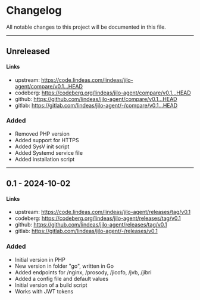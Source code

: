 # Changelog

All notable changes to this project will be documented in this file.

---

## Unreleased

#### Links
- upstream: https://code.lindeas.com/lindeas/jilo-agent/compare/v0.1...HEAD
- codeberg: https://codeberg.org/lindeas/jilo-agent/compare/v0.1...HEAD
- github: https://github.com/lindeas/jilo-agent/compare/v0.1...HEAD
- gitlab: https://gitlab.com/lindeas/jilo-agent/-/compare/v0.1...HEAD

### Added
- Removed PHP version
- Added support for HTTPS
- Added SysV init script
- Added Systemd service file
- Added installation script

---

## 0.1 - 2024-10-02

#### Links
- upstream: https://code.lindeas.com/lindeas/jilo-agent/releases/tag/v0.1
- codeberg: https://codeberg.org/lindeas/jilo-agent/releases/tag/v0.1
- github: https://github.com/lindeas/jilo-agent/releases/tag/v0.1
- gitlab: https://gitlab.com/lindeas/jilo-agent/-/releases/v0.1

### Added
- Initial version in PHP
- New version in folder "go", written in Go
- Added endpoints for /nginx, /prosody, /jicofo, /jvb, /jibri
- Added a config file and default values
- Initial version of a build script
- Works with JWT tokens

